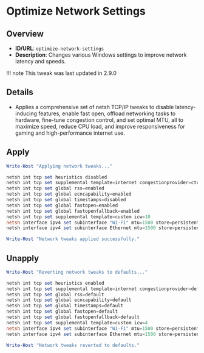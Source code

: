 # Optimize Network Settings

## Overview
- **ID/URL**: `optimize-network-settings`
- **Description**: Changes various Windows settings to improve network latency and speeds.



!!! note 
    This tweak was last updated in 2.9.0
  

## Details

- Applies a comprehensive set of netsh TCP/IP tweaks to disable latency-inducing features, enable fast open, offload networking tasks to hardware, fine-tune congestion control, and set optimal MTU, all to maximize speed, reduce CPU load, and improve responsiveness for gaming and high-performance internet use.





## Apply

```powershell { .no-copy }  
Write-Host "Applying network tweaks..."

netsh int tcp set heuristics disabled
netsh int tcp set supplemental template=internet congestionprovider=ctcp
netsh int tcp set global rss=enabled
netsh int tcp set global ecncapability=enabled
netsh int tcp set global timestamps=disabled
netsh int tcp set global fastopen=enabled
netsh int tcp set global fastopenfallback=enabled
netsh int tcp set supplemental template=custom icw=10
netsh interface ipv4 set subinterface "Wi-Fi" mtu=1500 store=persistent
netsh interface ipv4 set subinterface Ethernet mtu=1500 store=persistent

Write-Host "Network tweaks applied successfully."

```

## Unapply

```powershell
Write-Host "Reverting network tweaks to defaults..."

netsh int tcp set heuristics enabled
netsh int tcp set supplemental template=internet congestionprovider=default
netsh int tcp set global rss=default
netsh int tcp set global ecncapability=default
netsh int tcp set global timestamps=default
netsh int tcp set global fastopen=default
netsh int tcp set global fastopenfallback=default
netsh int tcp set supplemental template=custom icw=4
netsh interface ipv4 set subinterface "Wi-Fi" mtu=1500 store=persistent
netsh interface ipv4 set subinterface Ethernet mtu=1500 store=persistent

Write-Host "Network tweaks reverted to defaults."

```
